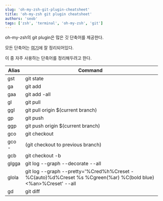```yaml
---
slug: 'oh-my-zsh-git-plugin-cheatsheet'
title: 'oh-my-zsh git plugin cheatsheet'
authors: 'seob'
tags: ['zsh', 'terminal', 'oh-my-zsh', 'git']
---
```


oh-my-zsh의 git plugin은 많은 깃 단축어를 제공한다.

모든 단축어는 [여기](https://github.com/ohmyzsh/ohmyzsh/tree/master/plugins/git#aliases)에 잘 정리되어있다.

이 중 자주 사용하는 단축어를 정리해두려고 한다.

<!--truncate-->

| Alias | Command                                                                                                      |
| ----- | ------------------------------------------------------------------------------------------------------------ |
| gst   | git state                                                                                                    |
| ga    | git add                                                                                                      |
| gaa   | git add -all                                                                                                 |
| gl    | git pull                                                                                                     |
| ggl   | git pull origin $(current branch)                                                                            |
| gp    | git push                                                                                                     |
| ggp   | git push origin $(current branch)                                                                            |
| gco   | git checkout                                                                                                 |
| gco - | (git checkout to previous branch)                                                                            |
| gcb   | git checkout -b                                                                                              |
| glgga | git log --graph --decorate --all                                                                             |
| glola | git log --graph --pretty='%Cred%h%Creset -%C(auto)%d%Creset %s %Cgreen(%ar) %C(bold blue)<%an>%Creset' --all |
| gd    | git diff                                                                                                     |
